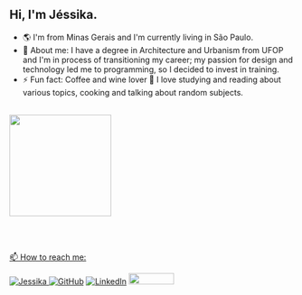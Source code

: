 ## Hi, I'm Jéssika.

- 🌎 I'm from Minas Gerais and I'm currently living in São Paulo.
- 💬 About me: I have a degree in Architecture and Urbanism from UFOP and I'm in process of transitioning my career; my passion for design and technology led me to programming, so I decided to invest in training.
- ⚡ Fun fact: Coffee and wine lover 🍷 I love studying and reading about various topics, cooking and talking about random subjects.
 <br/><br/>
 <div>
  <a href="https://github.com/jessikasousa">
  <img height="180em" src="https://github-readme-stats.vercel.app/api/top-langs/?username=jessikasousa&layout=compact&langs_count=7&theme=monokai"/>
</div>
 <br/><br/>
  
  ##
 📫 How to reach me:
<div> 
  <span><img src="https://visitor-badge.laobi.icu/badge?page_id=jessikasousa" alt="Jessika"/></span>
  <a href="https://github.com/jessikasousa" target="_blank" rel="noopener noreferrer"><img src="https://img.shields.io/badge/GitHub-100000?style=lat-square&logo=github&logoColor=white" alt="GitHub"></a>
  <a href="https://www.linkedin.com/in/jessikasousa" target="_blank" rel="noopener noreferrer"><img src="https://img.shields.io/badge/LinkedIn-0077B5?style=lat-square&logo=linkedin&logoColor=white" alt="LinkedIn"></a>
  <a href="https://open.spotify.com/user/jssikapaola" target="_blank"><img height="20" width="80" src="https://img.shields.io/badge/Spotify-1ED760?&style=for-the-badge&logo=spotify&logoColor=white"></a>
</div>
